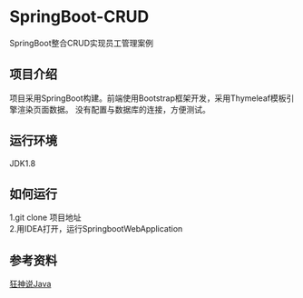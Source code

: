 # SpringBoot-CRUD
SpringBoot整合CRUD实现员工管理案例

## 项目介绍
项目采用SpringBoot构建。前端使用Bootstrap框架开发，采用Thymeleaf模板引擎渲染页面数据。
没有配置与数据库的连接，方便测试。

## 运行环境
 JDK1.8

## 如何运行
 1.git clone 项目地址  
 2.用IDEA打开，运行SpringbootWebApplication
 
## 参考资料
[狂神说Java](https://www.bilibili.com/video/av75233634?p=20)

